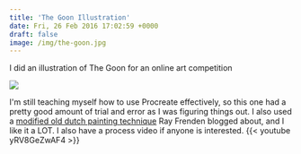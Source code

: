 ```yaml
---
title: 'The Goon Illustration'
date: Fri, 26 Feb 2016 17:02:59 +0000
draft: false
image: /img/the-goon.jpg
---
```


I did an illustration of The Goon for an online art competition

![](/img/the-goon.jpg)

I'm still teaching myself how to use Procreate effectively, so this one had a pretty good amount of trial and error as I was figuring things out. I also used a [modified old dutch painting technique](http://frenden.com/post/126700246437/ive-been-using-a-flemish-dead-color-technique-for) Ray Frenden blogged about, and I like it a LOT. I also have a process video if anyone is interested.
{{< youtube yRV8GeZwAF4 >}}
